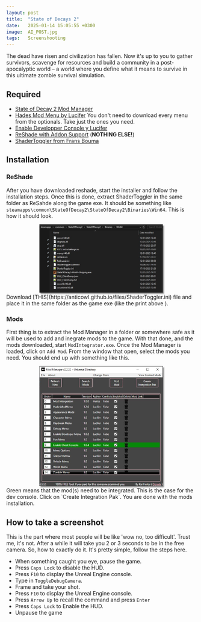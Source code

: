 ```yaml
---
layout: post
title:  "State of Decays 2"
date:   2025-01-14 15:05:55 +0300
image:  AI_POST.jpg
tags:   Screenshooting
---
```


The dead have risen and civilization has fallen. Now it's up to you to gather survivors, scavenge for resources and build a community in a post-apocalyptic world – a world where you define what it means to survive in this ultimate zombie survival simulation.

## Required
* [State of Decay 2 Mod Manager](https://www.nexusmods.com/stateofdecay2/mods/96)
* [Hades Mod Menu by Lucifer](https://www.nexusmods.com/stateofdecay2/mods/419)
  You don't need to download every menu from the optionals. Take just the ones you need.
* [Enable Developper Console y Lucifer](https://www.nexusmods.com/stateofdecay2/mods/680)
* [ReShade with Addon Support](https://reshade.me/#download) (**NOTHING ELSE!**)
* [ShaderToggler from Frans Bouma](https://github.com/FransBouma/ShaderToggler)

## Installation
### ReShade
After you have downloaded reshade, start the installer and follow the installation steps.
Once this is done, extract ShaderToggler in the same folder as ReSahde along the game exe. It should be something like `steamapps\common\StateOfDecay2\StateOfDecay2\Binaries\Win64`. This is how it should look.
<div style="width:65%; margin: auto;">
<img src="/images/SOD2_02.jpg" alt="SOD2 Folder" style="box-shadow: 3px 3px 3px gray;">
</div>
<div> </div>
Download [THIS](https://anticowl.github.io/files/ShaderToggler.ini) file and place it in the same folder as the game exe (like the print above ).

### Mods
First thing is to extract the Mod Manager in a folder or somewhere safe as it will be used to add and inegrate mods to the game.
With that done, and the mods downloaded, start `ModIntegrator.exe`. Once the Mod Manager is loaded, click on `Add Mod`. From the window that open, select the mods you need.
You should end up with something like this. 
<div style="width:65%; margin: auto;">
<img src="/images/SOD2_01.jpg" alt="SOD2 Mod Manager" style="box-shadow: 3px 3px 3px gray;">
</div>
<div> </div>
Green means that the mod(s) need to be integrated. This is the case for the dev console. Click on `Create Integration Pak`.
You are done with the mods installation.

## How to take a screenshot
This is the part where most people will be like 'wow no, too difficult'. Trust me, it's not. After a while it will take you 2 or 3 seconds to be in the free camera.
So, how to exactly do it. It's pretty simple, follow the steps here.

* When something caught you eye, pause the game.
* Press `Caps Lock` to disable the HUD.
* Press `F10` to display the Unreal Engine console.
* Type in `ToggleDebugCamera`.
* Frame and take your shot.
* Press `F10` to display the Unreal Engine console.
* Press `Arrow Up` to recall the command and press `Enter`
* Press `Caps Lock` to Enable the HUD.
* Unpause the game

  

